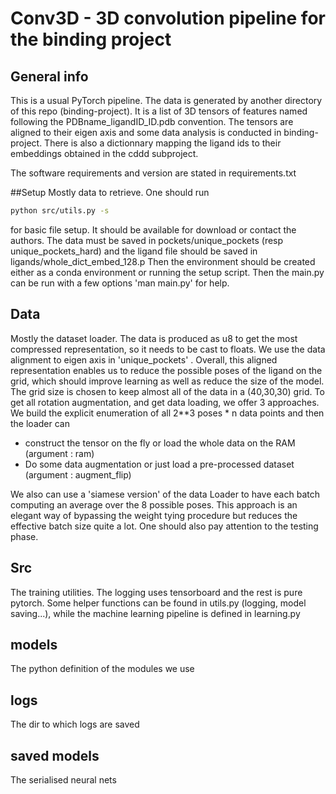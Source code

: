 # Conv3D - 3D convolution pipeline for the binding project

## General info
This is a usual PyTorch pipeline. The data is generated by another 
directory of this repo (binding-project). It is a list of 3D tensors
of features named following the PDBname_ligandID_ID.pdb convention.
The tensors are aligned to their eigen axis and some data analysis is conducted
in binding-project. 
There is also a dictionnary mapping the ligand ids to their embeddings
obtained in the cddd subproject.

The software requirements and version are stated in requirements.txt

##Setup
Mostly data to retrieve. One should run 
 ```bash
 python src/utils.py -s
  ```
  for basic file setup.
 It should be available for download or contact the authors.
The data must be saved in pockets/unique_pockets (resp unique_pockets_hard) and the
ligand file should be saved in ligands/whole_dict_embed_128.p
Then the environment should be created either as a conda environment or running the setup
script. Then the main.py can be run with a few options 'man main.py' for help.

## Data
Mostly the dataset loader. The data is produced as u8 to get the most 
compressed representation, so it needs to be cast to floats.
We use the data alignment to eigen axis in 'unique_pockets' . Overall, this aligned 
representation enables us to reduce the possible poses of the ligand 
on the grid, which should improve learning as well as reduce the size
of the model. The grid size is chosen to keep almost all of the data
in a (40,30,30) grid. To get all rotation augmentation, and get data loading, 
we offer 3 approaches. We build the explicit enumeration of all 2**3 poses * n 
data points and then the loader can 
- construct the tensor on the fly or load the whole data on the RAM (argument : ram)
- Do some data augmentation or just load a pre-processed dataset (argument : augment_flip)

We also can use a 'siamese version' of the data Loader to have each batch computing an 
average over the 8 possible poses. This approach is an elegant way of bypassing the 
weight tying procedure but reduces the effective batch size quite a lot.
One should also pay attention to the testing phase.

## Src
The training utilities. The logging uses tensorboard and the rest is pure pytorch.
Some helper functions can be found in utils.py (logging, model saving...), while the
machine learning pipeline is defined in learning.py

## models
The python definition of the modules we use

## logs
The dir to which logs are saved

## saved models
The serialised neural nets
